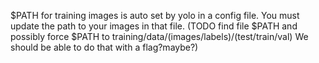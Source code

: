 $PATH for training images is auto set by yolo in a config file. You must update the path to your images in that file. 
(TODO find file $PATH and possibly force $PATH to training/data/(images/labels)/(test/train/val) We should be able to do that with a flag?maybe?)